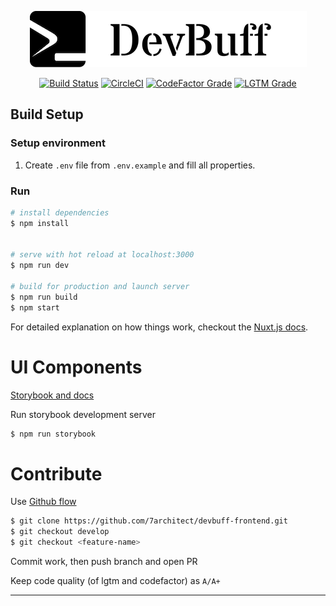 
<p align="center">
  <img src="https://github.com/7architect/devbuff-frontend/raw/develop/static/logos/Logo@small.png" alt="Logo">
</p>

<p align="center">
  <a href='https://7architect.semaphoreci.com/projects/devbuff-frontend'><img src='https://7architect.semaphoreci.com/badges/devbuff-frontend/branches/develop.svg?key=710bba83-3085-419c-9304-df54d3d7467f' alt='Build Status'></a>
  <a href="https://app.circleci.com/pipelines/github/7architect/devbuff-frontend"><img alt="CircleCI" src="https://img.shields.io/circleci/build/github/7architect/devbuff-frontend/develop?label=CircleCI&logo=circleCI&style=flat-square"></a>
	<a href="https://www.codefactor.io/repository/github/7architect/devbuff-frontend"><img alt="CodeFactor Grade" src="https://img.shields.io/codefactor/grade/github/7architect/devbuff-frontend/develop?label=Codefactor%20quality%3A%20js&logo=codefactor&logoColor=%23fff&style=flat-square"></a>
  <a href="https://lgtm.com/projects/g/7architect/devbuff-frontend/context:javascript"><img alt="LGTM Grade" src="https://img.shields.io/lgtm/grade/javascript/github/7architect/devbuff-frontend?label=LGTM%20quality%3A%20js&logo=lgtm&style=flat-square"></a>
</p>

## Build Setup

### Setup environment
 1. Create `.env` file from `.env.example` and fill all properties.

### Run
``` bash
# install dependencies
$ npm install


# serve with hot reload at localhost:3000
$ npm run dev

# build for production and launch server
$ npm run build
$ npm start
```

For detailed explanation on how things work, checkout the [Nuxt.js docs](https://github.com/nuxt/nuxt.js).

# UI Components

[Storybook and docs](https://chromatic.com/library?appId=5fabab5e8406cb00219555d5&branch=develop)

Run storybook development server

``` bash
$ npm run storybook
```

# Contribute

Use [Github flow](https://guides.github.com/introduction/flow/http:// "Github flow")

``` bash
$ git clone https://github.com/7architect/devbuff-frontend.git
$ git checkout develop
$ git checkout <feature-name>
```

Commit work, then push branch and open PR

Keep code quality (of lgtm and codefactor) as `A/A+`

------------
